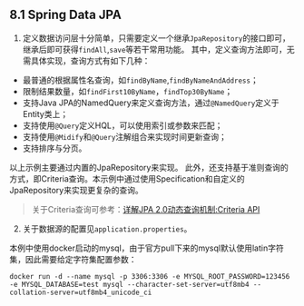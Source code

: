 ## 8.1 Spring Data JPA

1. 定义数据访问层十分简单，只需要定义一个继承`JpaRepository`的接口即可，继承后即可获得`findAll`,`save`等若干常用功能。
其中，定义查询方法即可，无需具体实现，查询方式有如下几种：
  * 最普通的根据属性名查询，如`findByName`,`findByNameAndAddress`；
  * 限制结果数量，如`findFirst10ByName`，`findTop30ByName`；
  * 支持Java JPA的NamedQuery来定义查询方法，通过`@NamedQuery`定义于Entity类上；
  * 支持使用`@Query`定义HQL，可以使用索引或参数来匹配；
  * 支持使用`@Midify`和`@Query`注解组合来实现时间更新查询；
  * 支持排序与分页。

以上示例主要通过内置的JpaRepository来实现。
此外，还支持基于准则查询的方式，即Criteria查询。本示例中通过使用Specification和自定义的JpaRepository来实现更复杂的查询。
> 关于Criteria查询可参考：[详解JPA 2.0动态查询机制:Criteria API](http://developer.51cto.com/art/200911/162722.htm)
2. 关于数据源的配置见`application.properties`。


本例中使用docker启动的mysql，由于官方pull下来的mysql默认使用latin字符集，因此需要给定字符集配置参数：
```
docker run -d --name mysql -p 3306:3306 -e MYSQL_ROOT_PASSWORD=123456 -e MYSQL_DATABASE=test mysql --character-set-server=utf8mb4 --collation-server=utf8mb4_unicode_ci
```